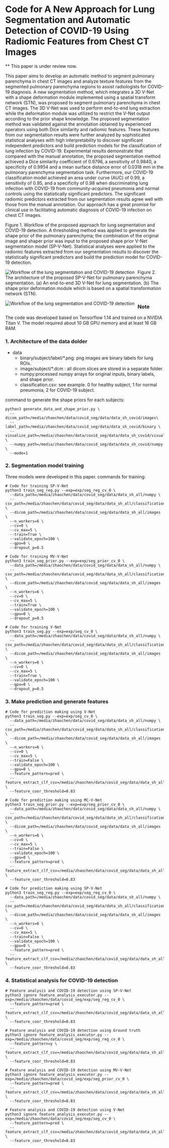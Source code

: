 # Code for A New Approach for Lung Segmentation and Automatic Detection of COVID-19 Using Radiomic Features from Chest CT Images 

** This paper is under review now.

This paper aims to develop an automatic method to segment pulmonary parenchyma in chest CT images and analyze texture features from the segmented pulmonary parenchyma regions to assist radiologists for COVID-19 diagnosis. A new segmentation method, which integrates a 3D V-Net with a shape deformation module implemented using a spatial transform network (STN), was proposed to segment pulmonary parenchyma in chest CT images. The 3D V-Net was used to perform end-to-end lung extraction while the deformation module was utilized to restrict the V-Net output according to the prior shape knowledge. The proposed segmentation method was validated against the annotation obtained by experienced operators using both Dice similarity and radiomic features. These features from our segmentation results were further analyzed by sophisticated statistical analyses with high interpretability to discover significant independent predictors and build prediction models for the classification of lung infection by COVID-19. Experimental results demonstrate that compared with the manual annotation, the proposed segmentation method achieved a Dice similarity coefficient of 0.9796, a sensitivity of 0.9840, a specificity of 0.9954 and a mean surface distance error of 0.0318 mm in the pulmonary parenchyma segmentation task. Furthermore, our COVID-19 classification model achieved an area under curve (AUC) of 0.99, a sensitivity of 0.95, and a specificity of 0.98 when discriminating lung infection with COVID-19 from community-acquired pneumonia and normal controls using the statistically significant predictors. The significant radiomic predictors extracted from our segmentation results agree well with those from the manual annotation. Our approach has a great promise for clinical use in facilitating automatic diagnosis of COVID-19 infection on chest CT images.

Figure 1. Workflow of the proposed approach for lung segmentation and COVID-19 detection. A thresholding method was applied to generate the shape prior of the pulmonary parenchyma; the combination of the original image and shaper prior was input to the proposed shape prior V-Net segmentation model (SP-V-Net). Statistical analyses were applied to the radiomic features extracted from our segmentation results to discover the statistically significant predictors and build the prediction model for COVID-19 detection. 

<img src="./figures/Slide1.PNG"
     alt="Workflow of the lung segmentation and COVID-19 detection"
     style="float: left; margin-right: 10px;" />

Figure 2. The architecture of the proposed SP-V-Net for pulmonary parenchyma segmentation. (a) An end-to-end 3D V-Net for lung segmentation. (b) The shape prior deformation module which is based on a spatial transformation network (STN).

<img src="./figures/Slide2.PNG"
     alt="Workflow of the lung segmentation and COVID-19 detection"
     style="float: left; margin-right: 10px;" />

### Note
The code was developed based on Tensorflow 1.14 and trained on a NVIDIA Titan V. The model required about 10 GB GPU memory and at least 16 GB RAM.


### 1. Architecture of the data dolder
- data
     - binary/subject/label/*.png: png images are binary labels for lung ROIs.
     - image/subject/*.dcm : all dicom slices are stored in a separate folder.
     - numpy:processed numpy arrays for original inputs, binary labels, and shape prior.
     - classification.csv: see example. 0 for healthy subject, 1 for normal pneumonia, 2 for COVID-19 subject.

command to generate the shape priors for each subjects:

```
python3 generate_data_and_shape_prior.py \
  --dicom_path=/media/zhaochen/data/covid_seg/data/data_sh_covid/images\
  --label_path=/media/zhaochen/data/covid_seg/data/data_sh_covid/binary \
  --visualize_path=/media/zhaochen/data/covid_seg/data/data_sh_covid/visualize \
  --numpy_path=/media/zhaochen/data/covid_seg/data/data_sh_covid/numpy \
  --mode=1
```

### 2. Segmentation model training
Three models were developed in this paper. commands for training:
```
# Code for training SP-V-Net
python3 train_seg_reg.py --exp=exp/seg_reg_cv_0 \
  --data_path=/media/zhaochen/data/covid_seg/data/data_sh_all/numpy \
  --csv_path=/media/zhaochen/data/covid_seg/data/data_sh_all/classification.csv \
  --dicom_path=/media/zhaochen/data/covid_seg/data/data_sh_all/images \
  --n_workers=6 \
  --cv=0 \
  --cv_max=5 \
  --train=True \
  --validate_epoch=100 \
  --gpu=0 \
  --dropout_p=0.5

# Code for training MV-V-Net
python3 train_seg_prior.py --exp=exp/seg_prior_cv_0 \
  --data_path=/media/zhaochen/data/covid_seg/data/data_sh_all/numpy \
  --csv_path=/media/zhaochen/data/covid_seg/data/data_sh_all/classification.csv \
  --dicom_path=/media/zhaochen/data/covid_seg/data/data_sh_all/images \
  --n_workers=6 \
  --cv=0 \
  --cv_max=5 \
  --train=True \
  --validate_epoch=100 \
  --gpu=0 \
  --dropout_p=0.5

# Code for training V-Net
python3 train_seg.py --exp=exp/seg_cv_0 \
  --data_path=/media/zhaochen/data/covid_seg/data/data_sh_all/numpy \
  --csv_path=/media/zhaochen/data/covid_seg/data/data_sh_all/classification.csv \
  --dicom_path=/media/zhaochen/data/covid_seg/data/data_sh_all/images \
  --n_workers=6 \
  --cv=0 \
  --cv_max=5 \
  --train=True \
  --validate_epoch=100 \
  --gpu=0 \
  --dropout_p=0.5
```

### 3. Make prediction and generate features
```
# Code for prediction making using V-Net
python3 train_seg.py --exp=exp/seg_cv_0 \
  --data_path=/media/zhaochen/data/covid_seg/data/data_sh_all/numpy \
  --csv_path=/media/zhaochen/data/covid_seg/data/data_sh_all/classification.csv \
  --dicom_path=/media/zhaochen/data/covid_seg/data/data_sh_all/images \
  --n_workers=6 \
  --cv=0 \
  --cv_max=5 \
  --train=False \
  --validate_epoch=100 \
  --gpu=0 \
  --feature_pattern=pred \
  --feature_extract_clf_csv=/media/zhaochen/data/covid_seg/data/data_sh_all/classification_for_prediction.csv \
  --feature_coor_threshold=0.83

# Code for prediction making using MC-V-Net
python3 train_seg_prior.py --exp=exp/seg_prior_cv_0 \
  --data_path=/media/zhaochen/data/covid_seg/data/data_sh_all/numpy \
  --csv_path=/media/zhaochen/data/covid_seg/data/data_sh_all/classification.csv \
  --dicom_path=/media/zhaochen/data/covid_seg/data/data_sh_all/images \
  --n_workers=6 \
  --cv=0 \
  --cv_max=5 \
  --train=False \
  --validate_epoch=100 \
  --gpu=0 \
  --feature_pattern=pred \
  --feature_extract_clf_csv=/media/zhaochen/data/covid_seg/data/data_sh_all/classification_for_prediction.csv \
  --feature_coor_threshold=0.83
  
# Code for prediction making using SP-V-Net
python3 train_seg_reg.py --exp=exp/seg_reg_cv_0 \
  --data_path=/media/zhaochen/data/covid_seg/data/data_sh_all/numpy \
  --csv_path=/media/zhaochen/data/covid_seg/data/data_sh_all/classification.csv \
  --dicom_path=/media/zhaochen/data/covid_seg/data/data_sh_all/images \
  --n_workers=6 \
  --cv=0 \
  --cv_max=5 \
  --train=False \
  --validate_epoch=100 \
  --gpu=0 \
  --feature_pattern=pred \
  --feature_extract_clf_csv=/media/zhaochen/data/covid_seg/data/data_sh_all/classification_for_prediction.csv \
  --feature_coor_threshold=0.83
```

### 4. Statistical analysis for COVID-19 detection
```
# Feature analysis and COVID-19 detection using SP-V-Net
python3 ignore feature_analysis_executor.py --exp=/media/zhaochen/data/covid_seg/exp/seg_reg_cv_0 \
  --feature_pattern=pred \
  --feature_extract_clf_csv=/media/zhaochen/data/covid_seg/data/data_sh_all/classification_for_prediction.csv \
  --feature_coor_threshold=0.83

# Feature analysis and COVID-19 detection using Ground truth
python3 ignore feature_analysis_executor.py --exp=/media/zhaochen/data/covid_seg/exp/seg_reg_cv_0 \
  --feature_pattern=y \
  --feature_extract_clf_csv=/media/zhaochen/data/covid_seg/data/data_sh_all/classification_for_prediction.csv \
  --feature_coor_threshold=0.83

# Feature analysis and COVID-19 detection using MV-V-Net
python3 ignore feature_analysis_executor.py --exp=/media/zhaochen/data/covid_seg/exp/seg_prior_cv_0 \
  --feature_pattern=pred \
  --feature_extract_clf_csv=/media/zhaochen/data/covid_seg/data/data_sh_all/classification_for_prediction.csv \
  --feature_coor_threshold=0.83

# Feature analysis and COVID-19 detection using V-Net
python3 ignore feature_analysis_executor.py --exp=/media/zhaochen/data/covid_seg/exp/seg_cv_0 \
  --feature_pattern=pred \
  --feature_extract_clf_csv=/media/zhaochen/data/covid_seg/data/data_sh_all/classification_for_prediction.csv \
  --feature_coor_threshold=0.83
```
